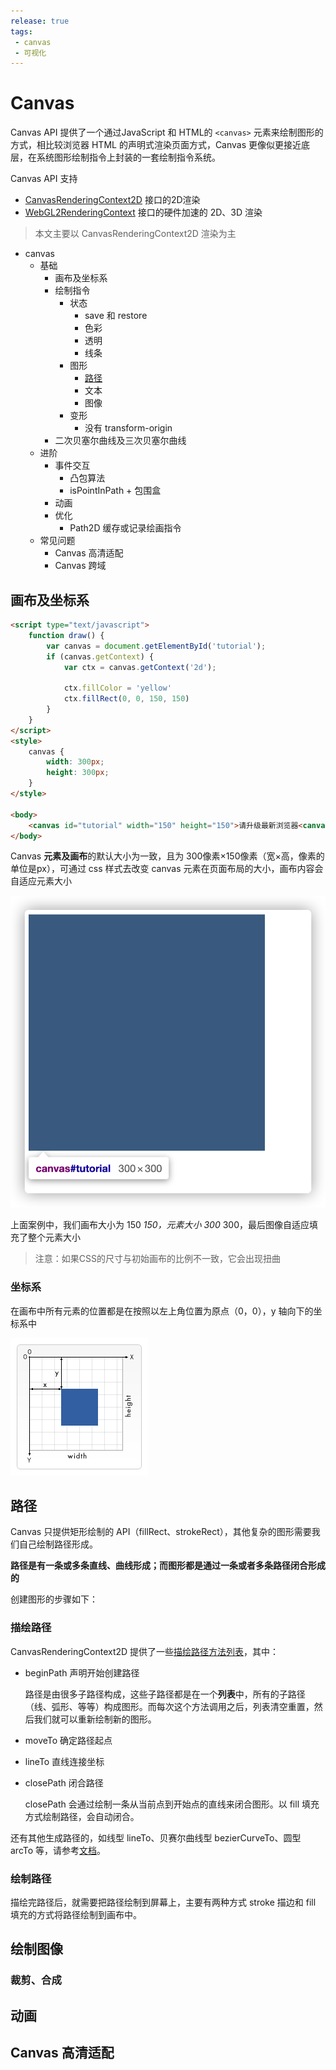 ```yaml
---
release: true
tags:
 - canvas
 - 可视化
---
```


# Canvas

Canvas API 提供了一个通过JavaScript 和 HTML的 `<canvas>` 元素来绘制图形的方式，相比较浏览器 HTML 的声明式渲染页面方式，Canvas 更像似更接近底层，在系统图形绘制指令上封装的一套绘制指令系统。

Canvas API 支持

- [CanvasRenderingContext2D](https://developer.mozilla.org/zh-CN/docs/Web/API/CanvasRenderingContext2D) 接口的2D渲染
- [WebGL2RenderingContext](https://developer.mozilla.org/zh-CN/docs/Web/API/WebGL2RenderingContext) 接口的硬件加速的 2D、3D 渲染

> 本文主要以 CanvasRenderingContext2D 渲染为主

- canvas
  - 基础
    - 画布及坐标系
    - 绘制指令
      - 状态
        - save 和 restore
        - 色彩
        - 透明
        - 线条
      - 图形
        - [路径](#路径)
        - 文本
        - 图像
      - 变形
        - 没有 transform-origin
    - 二次贝塞尔曲线及三次贝塞尔曲线
  - 进阶
    - 事件交互
      - 凸包算法
      - isPointInPath + 包围盒
    - 动画
    - 优化
      - Path2D 缓存或记录绘画指令
  - 常见问题
    - Canvas 高清适配
    - Canvas 跨域

## 画布及坐标系

```html
<script type="text/javascript">
    function draw() {
        var canvas = document.getElementById('tutorial');
        if (canvas.getContext) {
            var ctx = canvas.getContext('2d');

            ctx.fillColor = 'yellow'
            ctx.fillRect(0, 0, 150, 150)
        }
    }
</script>
<style>
    canvas {
        width: 300px;
        height: 300px;
    }
</style>

<body>
    <canvas id="tutorial" width="150" height="150">请升级最新浏览器<canvas>
</body>
```

Canvas **元素及画布**的默认大小为一致，且为 300像素×150像素（宽×高，像素的单位是px），可通过 css 样式去改变 canvas 元素在页面布局的大小，画布内容会自适应元素大小

![](./images/iShot2020-07-08pm11.20.08.png)

上面案例中，我们画布大小为 150 *150，元素大小 300* 300，最后图像自适应填充了整个元素大小

> 注意：如果CSS的尺寸与初始画布的比例不一致，它会出现扭曲

### 坐标系

在画布中所有元素的位置都是在按照以左上角位置为原点（0，0），y 轴向下的坐标系中

![Canvas_default_grid](./images/Canvas_default_grid.png)

## 路径

Canvas 只提供矩形绘制的 API（fillRect、strokeRect），其他复杂的图形需要我们自己绘制路径形成。

**路径是有一条或多条直线、曲线形成；而图形都是通过一条或者多条路径闭合形成的**

创建图形的步骤如下：

### 描绘路径

CanvasRenderingContext2D 提供了一些[描绘路径方法列表](https://developer.mozilla.org/zh-CN/docs/Web/API/CanvasRenderingContext2D#%E8%B7%AF%E5%BE%84)，其中：

- beginPath 声明开始创建路径
  
  路径是由很多子路径构成，这些子路径都是在一个**列表**中，所有的子路径（线、弧形、等等）构成图形。而每次这个方法调用之后，列表清空重置，然后我们就可以重新绘制新的图形。

- moveTo 确定路径起点
- lineTo 直线连接坐标
- closePath 闭合路径
  
  closePath 会通过绘制一条从当前点到开始点的直线来闭合图形。以 fill 填充方式绘制路径，会自动闭合。

还有其他生成路径的，如线型 lineTo、贝赛尔曲线型 bezierCurveTo、圆型 arcTo 等，请参考[文档](https://developer.mozilla.org/zh-CN/docs/Web/API/CanvasRenderingContext2D#%E8%B7%AF%E5%BE%84)。

### 绘制路径

描绘完路径后，就需要把路径绘制到屏幕上，主要有两种方式 stroke 描边和 fill 填充的方式将路径绘制到画布中。

## 绘制图像

### 裁剪、合成

## 动画

## Canvas 高清适配
